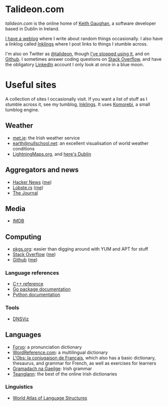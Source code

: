 # Talideon.com

_talideon.com_ is the online home of [Keith Gaughan](https://keith.gaughan.ie/about/), a software developer based in Dublin in Ireland.

[I have a weblog](https://keith.gaughan.ie/) where I write about random things occasionally.
I also have a linklog called [Inklings](https://talideon.com/inklings/) where I post links to things I stumble across.

I'm also on Twitter as [@talideon](https://twitter.com/talideon), though [I've stopped using it](https://keith.gaughan.ie/leaving-twitter.html), and on [Github](https://github.com/kgaughan).
I sometimes answer coding questions on [Stack Overflow](https://stackoverflow.com/users/8342/keith-gaughan), and have the obligatory [LinkedIn](https://www.linkedin.com/in/keithgaughan) account I only look at once in a blue moon.

# Useful sites

A collection of sites I occasionally visit.
If you want a list of stuff as I stumble across it, see my tumblog, [Inklings](https://talideon.com/inklings/).
It uses [Komorebi](https://github.com/kgaughan/komorebi), a small tumblog engine.

## Weather

* [met.ie](https://met.ie/): the Irish weather service
* [earth@nullschool.net](https://earth.nullschool.net/): an excellent visualisation of world weather conditions
* [LightningMaps.org](https://www.lightningmaps.org/), and [here's Dublin](https://www.lightningmaps.org/#m=oss;t=3;s=0;o=0;b=;ts=0;z=11;y=53.3602;x=-6.1977;d=2;dl=2;dc=0;ts24=1;)

## Aggregators and news

* [Hacker News](https://news.ycombinator.com/) ([me](https://news.ycombinator.com/user?id=talideon))
* [Lobste.rs](https://lobste.rs/) ([me](https://lobste.rs/u/talideon))
* [The Journal](https://www.thejournal.ie/)

## Media

* [IMDB](https://www.imdb.com/)

## Computing

* [pkgs.org](https://pkgs.org/): easier than digging around with YUM and APT for stuff
* [Stack Overflow](https://stackoverflow.com/) ([me](https://stackoverflow.com/users/8342/keith-gaughan))
* [Github](https://github.com/) ([me](https://github.com/kgaughan))

### Language references

* [C++ reference](https://cppreference.com/)
* [Go package documentation](https://pkg.go.dev/)
* [Python documentation](https://docs.python.org/3/)

### Tools

* [DNSViz](https://dnsviz.net/)

## Languages

* [Forvo](https://forvo.com/): a pronunciation dictionary
* [WordReference.com](https://www.wordreference.com/): a multilingual dictionary
* [L'Obs: la conjugaison de Français](https://la-conjugaison.nouvelobs.com/), which also has a basic dictionary, thesaurus, and grammar for French, as well as exercises for learners
* [Gramadach na Gaeilge](http://nualeargais.ie/gnag/gram.htm): Irish grammar
* [Teanglann](https://www.teanglann.ie/): the best of the online Irish dictionaries

### Linguistics

* [World Atlas of Language Structures](https://wals.info/)
